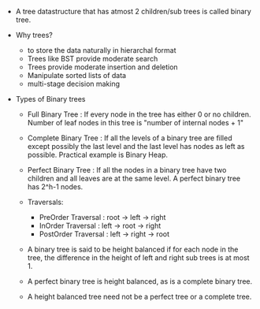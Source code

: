 - A tree datastructure that has atmost 2 children/sub trees is called binary tree.
- Why trees?
    - to store the data naturally in hierarchal format
    - Trees like BST provide moderate search
    - Trees provide moderate insertion and deletion
    - Manipulate sorted lists of data
    - multi-stage decision making

- Types of Binary trees
    - Full Binary Tree : If every node in the tree has either 0 or no children. Number of leaf nodes in this tree is "number of internal nodes + 1"
    - Complete Binary Tree : If all the levels of a binary tree are filled except possibly the last level and the last level has nodes as left as possible. Practical example is Binary Heap.
    - Perfect Binary Tree : If all the nodes in a binary tree have two children and all leaves are at the same level. A perfect binary tree has 2^h-1 nodes.

  - Traversals:
    - PreOrder Traversal : root -> left -> right
    - InOrder Traversal : left -> root -> right
    - PostOrder Traversal : left -> right -> root

  - A binary tree is said to be height balanced if for each node in the tree, the difference in the height of left and right sub trees is at most 1.
  - A perfect binary tree is height balanced, as is a complete binary tree.
  - A height balanced tree need not be a perfect tree or a complete tree.
  
